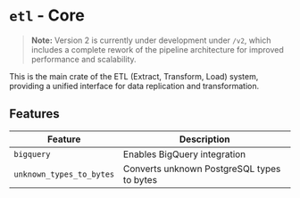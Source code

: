 # `etl` - Core

> **Note:** Version 2 is currently under development under `/v2`, which includes a complete rework of the pipeline
> architecture for improved performance and scalability.

This is the main crate of the ETL (Extract, Transform, Load) system, providing a unified interface for data replication and transformation.

## Features

| Feature                  | Description                                |
| ------------------------ | ------------------------------------------ |
| `bigquery`               | Enables BigQuery integration               |
| `unknown_types_to_bytes` | Converts unknown PostgreSQL types to bytes |
